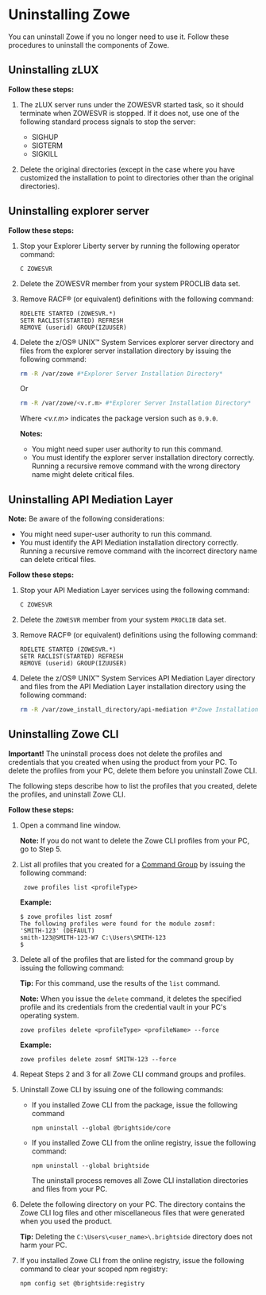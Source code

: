 # Uninstalling Zowe

You can uninstall Zowe if you no longer need to use it. Follow these procedures to uninstall the components of Zowe.

## Uninstalling zLUX

**Follow these steps:**

1. The zLUX server runs under the ZOWESVR started task, so it should terminate when ZOWESVR is stopped.  If it does not, use one of the following standard process signals to stop the server:

    - SIGHUP
    - SIGTERM
    - SIGKILL

2. Delete the original directories (except in the case where you have customized the installation to point to directories other than the original directories).

## Uninstalling explorer server

**Follow these steps:**

1.  Stop your Explorer Liberty server by running the following operator command:

    ```
    C ZOWESVR
    ```

2.  Delete the ZOWESVR member from your system PROCLIB data set.
3.  Remove RACF® \(or equivalent\) definitions with the following command:

    ```
    RDELETE STARTED (ZOWESVR.*)
    SETR RACLIST(STARTED) REFRESH
    REMOVE (userid) GROUP(IZUUSER)
    ```

4.  Delete the z/OS® UNIX™ System Services explorer server directory and files from the explorer server installation directory by issuing the following command:

    ```sh
    rm -R /var/zowe #*Explorer Server Installation Directory*
    ```

    Or

    ```sh
    rm -R /var/zowe/<v.r.m> #*Explorer Server Installation Directory*
    ```

    Where _<v.r.m>_ indicates the package version such as `0.9.0`.  

    **Notes:**

    -   You might need super user authority to run this command.
    -   You must identify the explorer server installation directory correctly. Running a recursive remove command with the wrong directory name might delete critical files.

## Uninstalling API Mediation Layer

**Note:** Be aware of the following considerations:

-   You might need super-user authority to run this command.
-   You must identify the API Mediation installation directory correctly. Running a recursive remove command with the incorrect directory name can delete critical files.

**Follow these steps:**

1.  Stop your API Mediation Layer services using the following command:

    ```
    C ZOWESVR
    ```

2.  Delete the `ZOWESVR` member from your system `PROCLIB` data set.
3.  Remove RACF® \(or equivalent\) definitions using the following command:

    ```
    RDELETE STARTED (ZOWESVR.*)
    SETR RACLIST(STARTED) REFRESH
    REMOVE (userid) GROUP(IZUUSER)
    ```

4.  Delete the z/OS® UNIX™ System Services API Mediation Layer directory and files from the API Mediation Layer installation directory using the following command:

    ```sh
    rm -R /var/zowe_install_directory/api-mediation #*Zowe Installation Directory*
    ```

## Uninstalling Zowe CLI

**Important\!** The uninstall process does not delete the profiles and credentials that you created when using the product from your PC. To delete the profiles from your PC, delete them before you uninstall Zowe CLI.

The following steps describe how to list the profiles that you created, delete the profiles, and uninstall Zowe CLI.

**Follow these steps:**

1.  Open a command line window. 

    **Note:** If you do not want to delete the Zowe CLI profiles from your PC, go to Step 5.

2.  List all profiles that you created for a [Command Group](cli-usingcli.md#zowe-cli-command-groups) by issuing the following command:

    ```
     zowe profiles list <profileType>
    ```
    **Example:**

    ```
    $ zowe profiles list zosmf
    The following profiles were found for the module zosmf:
    'SMITH-123' (DEFAULT)
    smith-123@SMITH-123-W7 C:\Users\SMITH-123
    $
    ```

3.  Delete all of the profiles that are listed for the command group by issuing the following command: 

    **Tip:** For this command, use the results of the `list`
    command.    

    **Note:** When you issue the `delete` command, it deletes the
    specified profile and its credentials from the credential vault in your PC's operating system.

    ```
    zowe profiles delete <profileType> <profileName> --force  
    ```
      **Example:**

    ```
    zowe profiles delete zosmf SMITH-123 --force
    ```

4.  Repeat Steps 2 and 3 for all Zowe CLI command groups and profiles.

5.  Uninstall Zowe CLI by issuing one of the following commands:

    - If you installed Zowe CLI from the package, issue the following command
        ```
        npm uninstall --global @brightside/core
        ```

    - If you installed Zowe CLI from the online registry, issue the following command:
        ```
        npm uninstall --global brightside
        ```

        The uninstall process removes all Zowe CLI installation directories and files from your PC.

6. Delete the following directory on your PC. The directory contains the Zowe CLI log files and other miscellaneous files that were generated when you used the product.

    **Tip:** Deleting the `C:\Users\<user_name>\.brightside`  directory does not harm your PC.

1.  If you installed Zowe CLI from the online registry, issue the following command to clear your scoped npm registry:

    ```
    npm config set @brightside:registry
    ```
